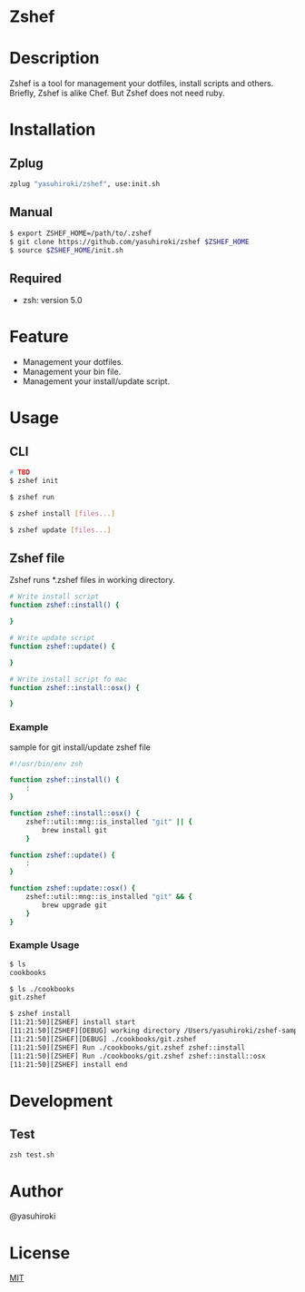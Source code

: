 # Zshef

# Description

Zshef is a tool for management your dotfiles, install scripts and others.  
Briefly, Zshef is alike Chef.  But Zshef does not need ruby.

# Installation

## Zplug

```sh
zplug "yasuhiroki/zshef", use:init.sh
```

## Manual

```sh
$ export ZSHEF_HOME=/path/to/.zshef
$ git clone https://github.com/yasuhiroki/zshef $ZSHEF_HOME
$ source $ZSHEF_HOME/init.sh
```

## Required

- zsh: version 5.0

# Feature

- Management your dotfiles.
- Management your bin file.
- Management your install/update script.

# Usage

## CLI

```sh
# TBD
$ zshef init
```

```sh
$ zshef run
```

```sh
$ zshef install [files...]
```

```sh
$ zshef update [files...]
```

## Zshef file

Zshef runs \*.zshef files in working directory.

```sh
# Write install script
function zshef::install() {

}
```

```sh
# Write update script
function zshef::update() {

}
```

```sh
# Write install script fo mac
function zshef::install::osx() {

}
```

### Example

sample for git install/update zshef file

```sh
#!/usr/bin/env zsh

function zshef::install() {
    :
}

function zshef::install::osx() {
    zshef::util::mng::is_installed "git" || {
        brew install git
    }

function zshef::update() {
    :
}

function zshef::update::osx() {
    zshef::util::mng::is_installed "git" && {
        brew upgrade git
    }
}
```

### Example Usage

```sh
$ ls
cookbooks

$ ls ./cookbooks
git.zshef

$ zshef install
[11:21:50][ZSHEF] install start
[11:21:50][ZSHEF][DEBUG] working directory /Users/yasuhiroki/zshef-sample/
[11:21:50][ZSHEF][DEBUG] ./cookbooks/git.zshef
[11:21:50][ZSHEF] Run ./cookbooks/git.zshef zshef::install
[11:21:50][ZSHEF] Run ./cookbooks/git.zshef zshef::install::osx
[11:21:50][ZSHEF] install end
```

# Development

## Test

`zsh test.sh`

# Author

@yasuhiroki

# License

[MIT](./LICENSE)
